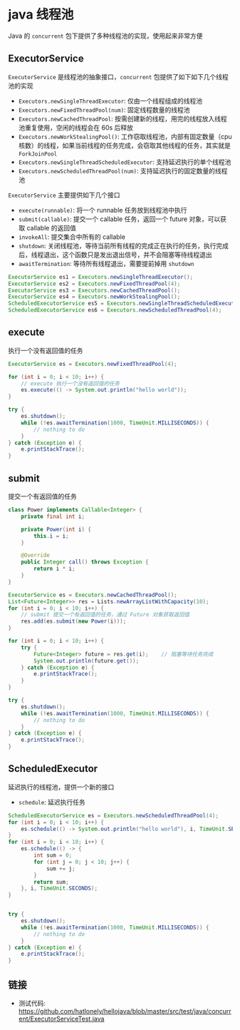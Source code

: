 # java 线程池

Java 的 `concurrent` 包下提供了多种线程池的实现，使用起来非常方便

## ExecutorService

`ExecutorService` 是线程池的抽象接口，`concurrent` 包提供了如下如下几个线程池的实现

- `Executors.newSingleThreadExecutor`: 仅由一个线程组成的线程池
- `Executors.newFixedThreadPool(num)`: 固定线程数量的线程池
- `Executors.newCachedThreadPool`: 按需创建新的线程，用完的线程放入线程池重复使用，空闲的线程会在 60s 后释放
- `Executors.newWorkStealingPool()`: 工作窃取线程池，内部有固定数量（cpu 核数）的线程，如果当前线程的任务完成，会窃取其他线程的任务，其实就是 `ForkJoinPool`
- `Executors.newSingleThreadScheduledExecutor`: 支持延迟执行的单个线程池
- `Executors.newScheduledThreadPool(num)`: 支持延迟执行的固定数量的线程池

`ExecutorService` 主要提供如下几个接口

- `execute(runnable)`: 将一个 runnable 任务放到线程池中执行
- `submit(callable)`: 提交一个 callable 任务，返回一个 future 对象，可以获取 callable 的返回值
- `invokeAll`: 提交集合中所有的 callable
- `shutdown`: 关闭线程池，等待当前所有线程的完成正在执行的任务，执行完成后，线程退出，这个函数只是发出退出信号，并不会阻塞等待线程退出
- `awaitTermination`: 等待所有线程退出，需要提前掉用 `shutdown`

``` java
ExecutorService es1 = Executors.newSingleThreadExecutor();
ExecutorService es2 = Executors.newFixedThreadPool(4);
ExecutorService es3 = Executors.newCachedThreadPool();
ExecutorService es4 = Executors.newWorkStealingPool();
ScheduledExecutorService es5 = Executors.newSingleThreadScheduledExecutor();
ScheduledExecutorService es6 = Executors.newScheduledThreadPool(4);
```

## execute

执行一个没有返回值的任务

``` java
ExecutorService es = Executors.newFixedThreadPool(4);

for (int i = 0; i < 10; i++) {
    // execute 执行一个没有返回值的任务
    es.execute(() -> System.out.println("hello world"));
}

try {
    es.shutdown();
    while (!es.awaitTermination(1000, TimeUnit.MILLISECONDS)) {
        // nothing to do
    }
} catch (Exception e) {
    e.printStackTrace();
}
```

## submit

提交一个有返回值的任务

``` java
class Power implements Callable<Integer> {
    private final int i;

    private Power(int i) {
        this.i = i;
    }

    @Override
    public Integer call() throws Exception {
        return i * i;
    }
}

ExecutorService es = Executors.newCachedThreadPool();
List<Future<Integer>> res = Lists.newArrayListWithCapacity(10);
for (int i = 0; i < 10; i++) {
    // submit 提交一个有返回值的任务，通过 Future 对象获取返回值
    res.add(es.submit(new Power(i)));
}

for (int i = 0; i < 10; i++) {
    try {
        Future<Integer> future = res.get(i);    // 阻塞等待任务完成
        System.out.println(future.get());
    } catch (Exception e) {
        e.printStackTrace();
    }
}

try {
    es.shutdown();
    while (!es.awaitTermination(1000, TimeUnit.MILLISECONDS)) {
        // nothing to do
    }
} catch (Exception e) {
    e.printStackTrace();
}
```

## ScheduledExecutor

延迟执行的线程池，提供一个新的接口

- `schedule`: 延迟执行任务

``` java
ScheduledExecutorService es = Executors.newScheduledThreadPool(4);
for (int i = 0; i < 10; i++) {
    es.schedule(() -> System.out.println("hello world"), i, TimeUnit.SECONDS);
}
for (int i = 0; i < 10; i++) {
    es.schedule(() -> {
        int sum = 0;
        for (int j = 0; j < 10; j++) {
            sum += j;
        }
        return sum;
    }, i, TimeUnit.SECONDS);
}


try {
    es.shutdown();
    while (!es.awaitTermination(1000, TimeUnit.MILLISECONDS)) {
        // nothing to do
    }
} catch (Exception e) {
    e.printStackTrace();
}
```

## 链接

- 测试代码: <https://github.com/hatlonely/hellojava/blob/master/src/test/java/concurrent/ExecutorServiceTest.java>
